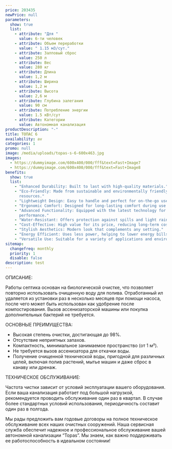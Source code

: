 ```yaml
---
price: 203435
newPrice: null
parameters:
  show: true
  list:
    - attribute: "Для "
      value: 6-ти человек
    - attribute: Объем переработки
      value: " 1.15 м3/сут."
    - attribute: Залповый сброс
      value: 250 л
    - attribute: Вес
      value: 280 кг
    - attribute: Длина
      value: 1,2 м
    - attribute: Ширина
      value: 1,2 м
    - attribute: Высота
      value: 2,6 м
    - attribute: Глубина залегания
      value: 90 см
    - attribute: Потреблeние энергии
      value: 1.5 кВт/сут
    - attribute: Категории
      value: Автономная канализация
productDescription: "-"
title: ТОПАС 6
availability: av
categories: 1
promo: null
image: /media/uploads/topas-s-6-600x463.jpg
images:
  - https://dummyimage.com/600x400/000/fff&text=Fast+Image7
  - https://dummyimage.com/600x400/000/fff&text=Fast+Image8
benefits:
  show: true
  list:
    - "Enhanced Durability: Built to last with high-quality materials."
    - "Eco-Friendly: Made from sustainable and environmentally friendly
      resources."
    - "Lightweight Design: Easy to handle and perfect for on-the-go use."
    - "Ergonomic Comfort: Designed for long-lasting comfort during use."
    - "Advanced Functionality: Equipped with the latest technology for better
      performance."
    - "Water-Resistant: Offers protection against spills and light rain."
    - "Cost-Effective: High value for its price, reducing long-term costs."
    - "Stylish Aesthetics: Modern look that complements any setting."
    - "Energy Efficient: Uses less power, helping to lower energy bills."
    - "Versatile Use: Suitable for a variety of applications and environments."
sitemap:
  changefreq: monthly
  priority: 1
  disable: false
description: test
---
```


ОПИСАНИЕ:

Работы септика основан на биологической очистке, что позволяет повторно использовать очищенную воду для полива. Отработанный ил удаляется из установки раз в несколько месяцев при помощи насоса, после чего может быть использован как удобрение после компостирования. Вызов ассенизаторской машины или покупка дополнительных бактерий не требуется.

ОСНОВНЫЕ ПРЕИМУЩЕСТВА:

- Высокая степень очистки, достигающая до 98%.
- Отсутствие неприятных запахов.
- Компактность, минимальное занимаемое пространство (от 1 м²).
- Не требуется вызов ассенизатора для откачки воды.
- Получение очищенной технической воды, пригодной для различных целей, включая полив растений, мытье машин и даже сброс в канаву или дренаж.

ТЕХНИЧЕСКОЕ ОБСЛУЖИВАНИЕ:

Частота чистки зависит от условий эксплуатации вашего оборудования. Если ваша канализация работает под большой нагрузкой, рекомендуется проводить обслуживание один раз в квартал. В случае более стандартных условий использования, периодичность составит один раз в полгода.

Мы рады предложить вам годовые договоры на полное техническое обслуживание всех наших очистных сооружений. Наша сервисная служба обеспечит надежное и профессиональное обслуживание вашей автономной канализации “Topas”. Мы знаем, как важно поддерживать ее работоспособность в идеальном состоянии!
